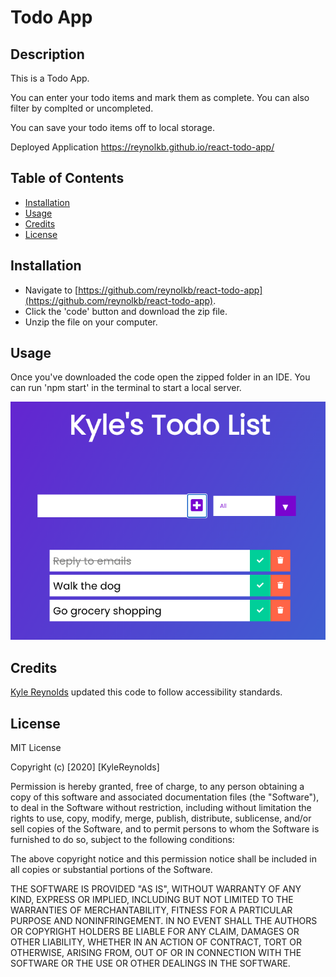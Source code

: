 # Todo App

## Description

This is a Todo App.

You can enter your todo items and mark them as complete. You can also filter by complted or uncompleted.

You can save your todo items off to local storage.

Deployed Application
https://reynolkb.github.io/react-todo-app/

## Table of Contents

* [Installation](#installation)
* [Usage](#usage)
* [Credits](#credits)
* [License](#license)

## Installation

* Navigate to [https://github.com/reynolkb/react-todo-app](https://github.com/reynolkb/react-todo-app). 
* Click the 'code' button and download the zip file.
* Unzip the file on your computer.

## Usage 

Once you've downloaded the code open the zipped folder in an IDE. You can run 'npm start' in the terminal to start a local server.

![screenshot of application](./screenshot.png)

## Credits

[Kyle Reynolds](https://github.com/reynolkb) updated this code to follow accessibility standards.

## License

MIT License

Copyright (c) [2020] [KyleReynolds]

Permission is hereby granted, free of charge, to any person obtaining a copy
of this software and associated documentation files (the "Software"), to deal
in the Software without restriction, including without limitation the rights
to use, copy, modify, merge, publish, distribute, sublicense, and/or sell
copies of the Software, and to permit persons to whom the Software is
furnished to do so, subject to the following conditions:

The above copyright notice and this permission notice shall be included in all
copies or substantial portions of the Software.

THE SOFTWARE IS PROVIDED "AS IS", WITHOUT WARRANTY OF ANY KIND, EXPRESS OR
IMPLIED, INCLUDING BUT NOT LIMITED TO THE WARRANTIES OF MERCHANTABILITY,
FITNESS FOR A PARTICULAR PURPOSE AND NONINFRINGEMENT. IN NO EVENT SHALL THE
AUTHORS OR COPYRIGHT HOLDERS BE LIABLE FOR ANY CLAIM, DAMAGES OR OTHER
LIABILITY, WHETHER IN AN ACTION OF CONTRACT, TORT OR OTHERWISE, ARISING FROM,
OUT OF OR IN CONNECTION WITH THE SOFTWARE OR THE USE OR OTHER DEALINGS IN THE
SOFTWARE.